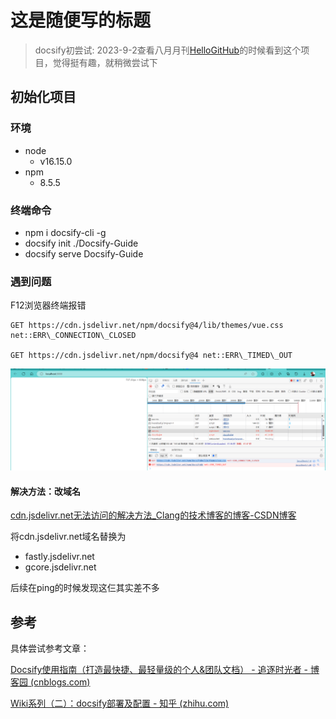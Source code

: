 # 这是随便写的标题

> docsify初尝试:
2023-9-2查看八月月刊[HelloGitHub](https://github.com/521xueweihan/HelloGitHub/blob/master/content/HelloGitHub89.md)的时候看到这个项目，觉得挺有趣，就稍微尝试下


## 初始化项目
### 环境

* node 
  * v16.15.0
* npm  
  * 8.5.5


### 终端命令

* npm i docsify-cli -g
* docsify init ./Docsify-Guide
* docsify serve Docsify-Guide
### 遇到问题
F12浏览器终端报错

```
GET https://cdn.jsdelivr.net/npm/docsify@4/lib/themes/vue.css net::ERR\_CONNECTION\_CLOSED

GET https://cdn.jsdelivr.net/npm/docsify@4 net::ERR\_TIMED\_OUT
```

![image](assets/pic/showError.png)

#### 解决方法：改域名

[cdn.jsdelivr.net无法访问的解决方法_Clang的技术博客的博客-CSDN博客](https://blog.csdn.net/u012899618/article/details/124949363)

将cdn.jsdelivr.net域名替换为

* fastly.jsdelivr.net
* gcore.jsdelivr.net

后续在ping的时候发现这仨其实差不多

## 参考
具体尝试参考文章：

[Docsify使用指南（打造最快捷、最轻量级的个人&amp;团队文档） - 追逐时光者 - 博客园 (cnblogs.com)](https://www.cnblogs.com/Can-daydayup/p/15413267.html)

[Wiki系列（二）：docsify部署及配置 - 知乎 (zhihu.com)](https://zhuanlan.zhihu.com/p/141540641)